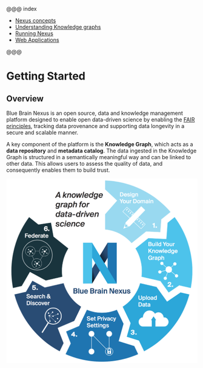 @@@ index

* [Nexus concepts](nexus-concepts.md)
* [Understanding Knowledge graphs](knowledge-graph/index.md)
* [Running Nexus](running-nexus/index.md)
* [Web Applications](webapps.md)

@@@

# Getting Started

## Overview

Blue Brain Nexus is an open source, data and knowledge management platform designed to enable open data-driven science by enabling the [FAIR principles](https://www.go-fair.org/fair-principles/), tracking data provenance and supporting data longevity in a secure and scalable manner.

A key component of the platform is the **Knowledge Graph**, which acts as a **data repository** and **metadata catalog**. The data ingested in the Knowledge Graph is structured in a semantically meaningful way and can be linked to other data. This allows users to assess the quality of data, and consequently enables them to build trust.

![Nexus platform](./assets/nexus-infographics.png "Nexus platform")

